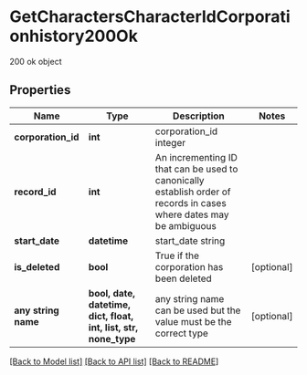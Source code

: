 # GetCharactersCharacterIdCorporationhistory200Ok

200 ok object

## Properties
Name | Type | Description | Notes
------------ | ------------- | ------------- | -------------
**corporation_id** | **int** | corporation_id integer | 
**record_id** | **int** | An incrementing ID that can be used to canonically establish order of records in cases where dates may be ambiguous | 
**start_date** | **datetime** | start_date string | 
**is_deleted** | **bool** | True if the corporation has been deleted | [optional] 
**any string name** | **bool, date, datetime, dict, float, int, list, str, none_type** | any string name can be used but the value must be the correct type | [optional]

[[Back to Model list]](../README.md#documentation-for-models) [[Back to API list]](../README.md#documentation-for-api-endpoints) [[Back to README]](../README.md)


